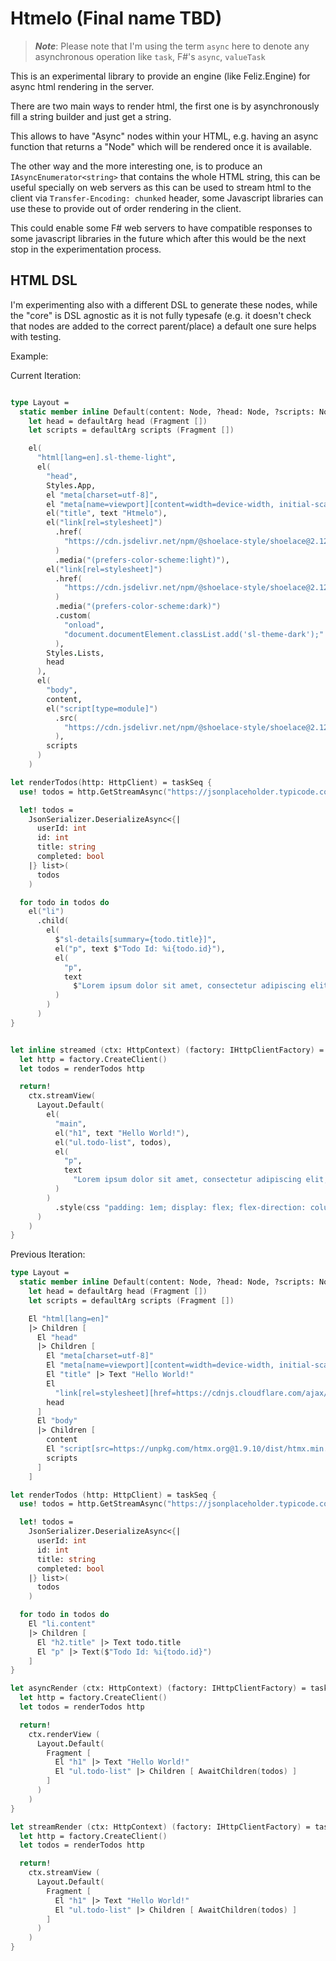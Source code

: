 # Htmelo (Final name TBD)

> **_Note_**: Please note that I'm using the term `async` here to denote any asynchronous operation like `task`, F#'s `async`, `valueTask`

This is an experimental library to provide an engine (like Feliz.Engine) for async html rendering in the server.

There are two main ways to render html, the first one is by asynchronously fill a string builder and just get a string.

This allows to have "Async" nodes within your HTML, e.g. having an async function that returns a "Node" which will be rendered once it is available.

The other way and the more interesting one, is to produce an `IAsyncEnumerator<string>` that contains the whole HTML string, this can be useful specially on web servers as this can be used to stream html to the client via `Transfer-Encoding: chunked` header, some Javascript libraries can use these to provide out of order rendering in the client.

This could enable some F# web servers to have compatible responses to some javascript libraries in the future which after this would be the next stop in the experimentation process.

## HTML DSL

I'm experimenting also with a different DSL to generate these nodes, while the "core" is DSL agnostic as it is not fully typesafe (e.g. it doesn't check that nodes are added to the correct parent/place) a default one sure helps with testing.

Example:

Current Iteration:

```fsharp

type Layout =
  static member inline Default(content: Node, ?head: Node, ?scripts: Node) =
    let head = defaultArg head (Fragment [])
    let scripts = defaultArg scripts (Fragment [])

    el(
      "html[lang=en].sl-theme-light",
      el(
        "head",
        Styles.App,
        el "meta[charset=utf-8]",
        el "meta[name=viewport][content=width=device-width, initial-scale=1.0]",
        el("title", text "Htmelo"),
        el("link[rel=stylesheet]")
          .href(
            "https://cdn.jsdelivr.net/npm/@shoelace-style/shoelace@2.12.0/cdn/themes/light.css"
          )
          .media("(prefers-color-scheme:light)"),
        el("link[rel=stylesheet]")
          .href(
            "https://cdn.jsdelivr.net/npm/@shoelace-style/shoelace@2.12.0/cdn/themes/dark.css"
          )
          .media("(prefers-color-scheme:dark)")
          .custom(
            "onload",
            "document.documentElement.classList.add('sl-theme-dark');"
          ),
        Styles.Lists,
        head
      ),
      el(
        "body",
        content,
        el("script[type=module]")
          .src(
            "https://cdn.jsdelivr.net/npm/@shoelace-style/shoelace@2.12.0/cdn/shoelace-autoloader.js"
          ),
        scripts
      )
    )

let renderTodos(http: HttpClient) = taskSeq {
  use! todos = http.GetStreamAsync("https://jsonplaceholder.typicode.com/todos")

  let! todos =
    JsonSerializer.DeserializeAsync<{|
      userId: int
      id: int
      title: string
      completed: bool
    |} list>(
      todos
    )

  for todo in todos do
    el("li")
      .child(
        el(
          $"sl-details[summary={todo.title}]",
          el("p", text $"Todo Id: %i{todo.id}"),
          el(
            "p",
            text
              $"Lorem ipsum dolor sit amet, consectetur adipiscing elit, sed do eiusmod tempor incididunt ut labore et dolore magna\naliqua. Ut enim ad minim veniam, quis nostrud exercitation ullamco laboris nisi ut aliquip ex ea commodo consequat."
          )
        )
      )
}


let inline streamed (ctx: HttpContext) (factory: IHttpClientFactory) = taskUnit {
  let http = factory.CreateClient()
  let todos = renderTodos http

  return!
    ctx.streamView(
      Layout.Default(
        el(
          "main",
          el("h1", text "Hello World!"),
          el("ul.todo-list", todos),
          el(
            "p",
            text
              "Lorem ipsum dolor sit amet, consectetur adipiscing elit, sed do eiusmod tempor incididunt ut labore et dolore magna\naliqua. Ut enim ad minim veniam, quis nostrud exercitation ullamco laboris nisi ut aliquip ex ea commodo consequat."
          )
        )
          .style(css "padding: 1em; display: flex; flex-direction: column")
      )
    )
}


```

Previous Iteration:

```fsharp
type Layout =
  static member inline Default(content: Node, ?head: Node, ?scripts: Node) =
    let head = defaultArg head (Fragment [])
    let scripts = defaultArg scripts (Fragment [])

    El "html[lang=en]"
    |> Children [
      El "head"
      |> Children [
        El "meta[charset=utf-8]"
        El "meta[name=viewport][content=width=device-width, initial-scale=1.0]"
        El "title" |> Text "Hello World!"
        El
          "link[rel=stylesheet][href=https://cdnjs.cloudflare.com/ajax/libs/bulma/0.9.4/css/bulma.min.css]"
        head
      ]
      El "body"
      |> Children [
        content
        El "script[src=https://unpkg.com/htmx.org@1.9.10/dist/htmx.min.js]"
        scripts
      ]
    ]

let renderTodos (http: HttpClient) = taskSeq {
  use! todos = http.GetStreamAsync("https://jsonplaceholder.typicode.com/todos")

  let! todos =
    JsonSerializer.DeserializeAsync<{|
      userId: int
      id: int
      title: string
      completed: bool
    |} list>(
      todos
    )

  for todo in todos do
    El "li.content"
    |> Children [
      El "h2.title" |> Text todo.title
      El "p" |> Text($"Todo Id: %i{todo.id}")
    ]
}

let asyncRender (ctx: HttpContext) (factory: IHttpClientFactory) = task {
  let http = factory.CreateClient()
  let todos = renderTodos http

  return!
    ctx.renderView (
      Layout.Default(
        Fragment [
          El "h1" |> Text "Hello World!"
          El "ul.todo-list" |> Children [ AwaitChildren(todos) ]
        ]
      )
    )
}

let streamRender (ctx: HttpContext) (factory: IHttpClientFactory) = taskUnit {
  let http = factory.CreateClient()
  let todos = renderTodos http

  return!
    ctx.streamView (
      Layout.Default(
        Fragment [
          El "h1" |> Text "Hello World!"
          El "ul.todo-list" |> Children [ AwaitChildren(todos) ]
        ]
      )
    )
}

```
